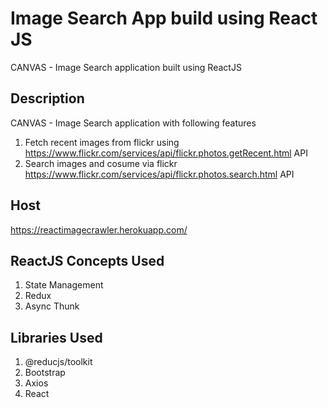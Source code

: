 # Image Search App build using React JS
CANVAS - Image Search application built using ReactJS 

## Description

CANVAS - Image Search application with following features
1. Fetch recent images from flickr using https://www.flickr.com/services/api/flickr.photos.getRecent.html API
2. Search images and cosume via flickr https://www.flickr.com/services/api/flickr.photos.search.html API 
## Host
https://reactimagecrawler.herokuapp.com/

## ReactJS Concepts Used
1. State Management
2. Redux
3. Async Thunk

## Libraries Used
1. @reducjs/toolkit
2. Bootstrap
3. Axios
4. React

